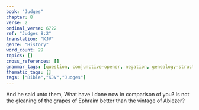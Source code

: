 ```yaml
---
book: "Judges"
chapter: 8
verse: 2
ordinal_verse: 6722
ref: "Judges 8:2"
translation: "KJV"
genre: "History"
word_count: 29
topics: []
cross_references: []
grammar_tags: [question, conjunctive-opener, negation, genealogy-structure]
thematic_tags: []
tags: ["Bible","KJV","Judges"]
---
```

And he said unto them, What have I done now in comparison of you? Is not the gleaning of the grapes of Ephraim better than the vintage of Abiezer?
